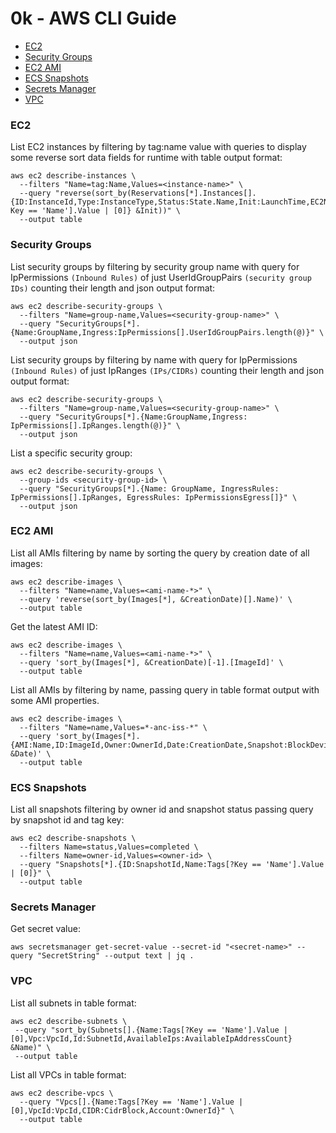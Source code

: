 # 0k - AWS CLI Guide

<!-- TOC -->

- [EC2](https://github.com/lbrealdev/0k-aws#ec2)
- [Security Groups](https://github.com/lbrealdev/0k-aws#security-groups)
- [EC2 AMI](https://github.com/lbrealdev/0k-aws#ec2-ami)
- [ECS Snapshots](https://github.com/lbrealdev/0k-aws#ec2-snapshots)
- [Secrets Manager](https://github.com/lbrealdev/0k-aws#secrets-manager)
- [VPC](https://github.com/lbrealdev/0k-aws#vpc)

### EC2

List EC2 instances by filtering by tag:name value with queries to display some reverse sort data fields for runtime with table output format:
```shell
aws ec2 describe-instances \
  --filters "Name=tag:Name,Values=<instance-name>" \
  --query "reverse(sort_by(Reservations[*].Instances[].{ID:InstanceId,Type:InstanceType,Status:State.Name,Init:LaunchTime,EC2Name:Tags[?Key == 'Name'].Value | [0]} &Init))" \
  --output table
```

### Security Groups

List security groups by filtering by security group name with query for IpPermissions `(Inbound Rules)` of just UserIdGroupPairs `(security group IDs)` counting their length and json output format:
````shell
aws ec2 describe-security-groups \
  --filters "Name=group-name,Values=<security-group-name>" \
  --query "SecurityGroups[*].{Name:GroupName,Ingress:IpPermissions[].UserIdGroupPairs.length(@)}" \
  --output json
````

List security groups by filtering by name with query for IpPermissions `(Inbound Rules)` of just IpRanges `(IPs/CIDRs)` counting their length and json output format:
````shell
aws ec2 describe-security-groups \
  --filters "Name=group-name,Values=<security-group-name>" \
  --query "SecurityGroups[*].{Name:GroupName,Ingress: IpPermissions[].IpRanges.length(@)}" \
  --output json
````

List a specific security group:
```shell
aws ec2 describe-security-groups \
  --group-ids <security-group-id> \
  --query "SecurityGroups[*].{Name: GroupName, IngressRules: IpPermissions[].IpRanges, EgressRules: IpPermissionsEgress[]}" \
  --output json
```

### EC2 AMI

List all AMIs filtering by name by sorting the query by creation date of all images:
```shell
aws ec2 describe-images \
  --filters "Name=name,Values=<ami-name-*>" \
  --query 'reverse(sort_by(Images[*], &CreationDate)[].Name)' \
  --output table
```

Get the latest AMI ID:
```shell
aws ec2 describe-images \
  --filters "Name=name,Values=<ami-name-*>" \
  --query 'sort_by(Images[*], &CreationDate)[-1].[ImageId]' \
  --output table
```

List all AMIs by filtering by name, passing query in table format output with some AMI properties.
```shell
aws ec2 describe-images \
  --filters "Name=name,Values=*-anc-iss-*" \
  --query 'sort_by(Images[*].{AMI:Name,ID:ImageId,Owner:OwnerId,Date:CreationDate,Snapshot:BlockDeviceMappings[0].Ebs.SnapshotId}, &Date)' \
  --output table
```

### ECS Snapshots

List all snapshots filtering by owner id and snapshot status passing query by snapshot id and tag key:
```shell
aws ec2 describe-snapshots \
  --filters Name=status,Values=completed \
  --filters Name=owner-id,Values=<owner-id> \
  --query "Snapshots[*].{ID:SnapshotId,Name:Tags[?Key == 'Name'].Value | [0]}" \
  --output table
```

### Secrets Manager

Get secret value:
```shell
aws secretsmanager get-secret-value --secret-id "<secret-name>" --query "SecretString" --output text | jq .
```

### VPC

List all subnets in table format:
```shell
aws ec2 describe-subnets \
 --query "sort_by(Subnets[].{Name:Tags[?Key == 'Name'].Value | [0],Vpc:VpcId,Id:SubnetId,AvailableIps:AvailableIpAddressCount} &Name)" \
 --output table
```

List all VPCs in table format:
```shell
aws ec2 describe-vpcs \
  --query "Vpcs[].{Name:Tags[?Key == 'Name'].Value | [0],VpcId:VpcId,CIDR:CidrBlock,Account:OwnerId}" \
  --output table
```
